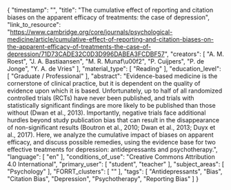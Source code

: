{
    "timestamp": "",
    "title": "The cumulative effect of reporting and citation biases on the apparent efficacy of treatments: the case of depression",
    "link_to_resource": "https://www.cambridge.org/core/journals/psychological-medicine/article/cumulative-effect-of-reporting-and-citation-biases-on-the-apparent-efficacy-of-treatments-the-case-of-depression/71D73CADE32C0D3D996DABEA3FCDBF57",
    "creators": [
        "A. M. Roest",
        "J. A. Bastiaansen",
        "M. R. Munaf\u00f2",
        "P. Cuijpers",
        "P. de Jonge",
        "Y. A. de Vries"
    ],
    "material_type": [
        "Reading"
    ],
    "education_level": [
        "Graduate / Professional"
    ],
    "abstract": "Evidence-based medicine is the cornerstone of clinical practice, but it is dependent on the quality of evidence upon which it is based. Unfortunately, up to half of all randomized controlled trials (RCTs) have never been published, and trials with statistically significant findings are more likely to be published than those without (Dwan et al., 2013). Importantly, negative trials face additional hurdles beyond study publication bias that can result in the disappearance of non-significant results (Boutron et al., 2010; Dwan et al., 2013; Duyx et al., 2017). Here, we analyze the cumulative impact of biases on apparent efficacy, and discuss possible remedies, using the evidence base for two effective treatments for depression: antidepressants and psychotherapy.",
    "language": [
        "en"
    ],
    "conditions_of_use": "Creative Commons Attribution 4.0 International",
    "primary_user": [
        "student",
        "teacher"
    ],
    "subject_areas": [
        "Psychology"
    ],
    "FORRT_clusters": [
        ""
    ],
    "tags": [
        "Antidepressants",
        "Bias",
        "Citation Bias",
        "Depression",
        "Psychotherapy",
        "Reporting Bias"
    ]
}